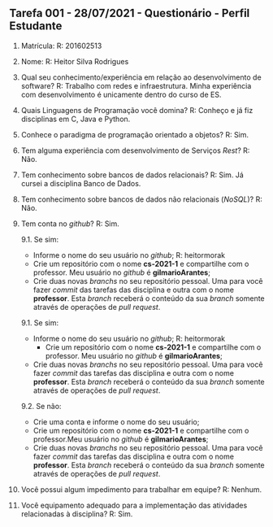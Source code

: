 ## Tarefa 001 - 28/07/2021 - Questionário - Perfil Estudante

1. Matrícula: 
  R: 201602513
	
2. Nome: 
	R: Heitor Silva Rodrigues
3. Qual seu conhecimento/experiência em relação ao desenvolvimento de software? 
	R: Trabalho com redes e infraestrutura. Minha experiência com desenvolvimento é unicamente dentro do curso de ES.
	
4. Quais Linguagens de Programação você domina? 
	R: Conheço e já fiz disciplinas em C, Java e Python.
	
5. Conhece o paradigma de programação orientado a objetos? 
	R: Sim.
	
6. Tem alguma experiência com desenvolvimento de Serviços _Rest_?
	R: Não.
7. Tem conhecimento sobre bancos de dados relacionais?
	R: Sim. Já cursei a disciplina Banco de Dados.
	
8. Tem conhecimento sobre bancos de dados não relacionais (_NoSQL_)?
	R: Não.
9. Tem conta no _github_?
	R: Sim.

   9.1.  Se sim:
      - Informe o nome do seu usuário no _github_; 
	  R: heitormorak
      - Crie um repositório com o nome **cs-2021-1** e compartilhe com o professor. Meu usuário no _github_ é **gilmarioArantes**;
      * Crie duas novas _branchs_ no seu repositório pessoal. Uma para você fazer _commit_ das tarefas das disciplina e outra com o nome **professor**. Esta _branch_ receberá o conteúdo da sua _branch_ somente através de operações de _pull request_.

   9.1.  Se sim:
      - Informe o nome do seu usuário no _github_; 
	  R: heitormorak
	    - Crie um repositório com o nome **cs-2021-1** e compartilhe com o professor. Meu usuário no _github_ é **gilmarioArantes**;
      * Crie duas novas _branchs_ no seu repositório pessoal. Uma para você fazer _commit_ das tarefas das disciplina e outra com o nome **professor**. Esta _branch_ receberá o conteúdo da sua _branch_ somente através de operações de _pull request_.
      
   9.2.  Se não:
      *  Crie uma conta e informe o nome do seu usuário;
      *  Crie um repositório com o nome **cs-2021-1** e compartilhe com o professor.Meu usuário no _github_ é **gilmarioArantes**;
      * Crie duas novas _branchs_ no seu repositório pessoal. Uma para você fazer _commit_ das tarefas das disciplina e outra com o nome **professor**. Esta _branch_ receberá o conteúdo da sua _branch_ somente através de operações de _pull request_.
10. Você possui algum impedimento para trabalhar em equipe?
	R: Nenhum.
11. Você equipamento adequado para a implementação das atividades relacionadas à disciplina?
	R: Sim.
